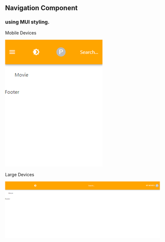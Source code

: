 ## Navigation Component

### using MUI styling.

Mobile Devices

![mobile devices](./src/assets/mobile-nav-component.png)

Large Devices

![large devices](./src/assets/nav-component.png)
